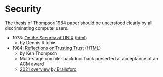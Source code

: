 # Security

The thesis of Thompson 1984 paper should be understood clearly by all discriminating computer users.

* 1978: [On the Security of UNIX](http://www.tom-yam.or.jp/2238/ref/secur.pdf) ([html](https://www.mirbsd.org/htman/i386/manSMM/16.security.htm))
  * by Dennis Ritchie
* 1984: [Reflections on Trusting Trust](https://www.cs.cmu.edu/~rdriley/487/papers/Thompson_1984_ReflectionsonTrustingTrust.pdf) ([HTML](https://www.win.tue.nl/~aeb/linux/hh/thompson/trust.html))
  * by Ken Thompson
  * Multi-stage compiler backdoor hack presented at acceptance of an ACM award
  * [2021 overview](https://www.youtube.com/watch?v=SJ7lOus1FzQ) [by Brailsford](https://www.nottingham.ac.uk/news/expertiseguide/computer-science-/professor-david-brailsford-.aspx)